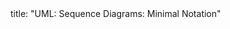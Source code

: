 <frontmatter>
title: "UML: Sequence Diagrams: Minimal Notation"
</frontmatter>

<include src="navbar.md" boilerplate />

<include src="unit-inPage-asFlat.md" boilerplate />
